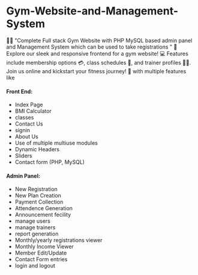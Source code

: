 # Gym-Website-and-Management-System
🏋️‍♂️ "Complete Full stack Gym Website with PHP MySQL based admin panel and Management System which can be used to take registrations " 💪 Explore our sleek and responsive frontend for a gym website! 💻 Features include membership options 💳, class schedules 📅, and trainer profiles 🏋️‍♀️. Join us online and kickstart your fitness journey! 🚀
 with multiple features like

#### Front End:
 * Index Page
 * BMI Calculator
 * classes
 * Contact Us
 * signin
 * About Us
 * Use of multiple multiuse modules
 * Dynamic Headers
 * Sliders
 * Contact form (PHP, MySQL)

  
#### Admin Panel: 
 * New Registration
 * New Plan Creation
 * Payment Collection
 * Attendence Generation
 * Announcement fecility
 * manage users
 * manage trainers
 * report generation
 * Monthly/yearly registrations viewer
 * Monthly Income Viewer
 * Member Edit/Update
 *  Contact Form entries
 *  login and logout
 
